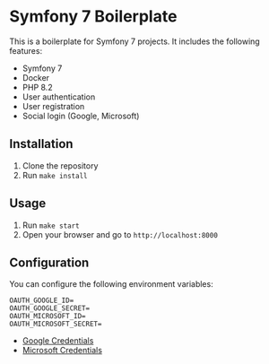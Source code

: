 # Symfony 7 Boilerplate

This is a boilerplate for Symfony 7 projects. It includes the following features:

- Symfony 7
- Docker
- PHP 8.2
- User authentication
- User registration
- Social login (Google, Microsoft)

## Installation

1. Clone the repository
2. Run `make install`

## Usage

1. Run `make start`
2. Open your browser and go to `http://localhost:8000`

## Configuration

You can configure the following environment variables:

```dotenv
OAUTH_GOOGLE_ID=
OAUTH_GOOGLE_SECRET=
OAUTH_MICROSOFT_ID=
OAUTH_MICROSOFT_SECRET=
```
- [Google Credentials](https://console.cloud.google.com/apis/credentials)
- [Microsoft Credentials](https://portal.azure.com/#view/Microsoft_AAD_IAM/ActiveDirectoryMenuBlade/~/Overview)